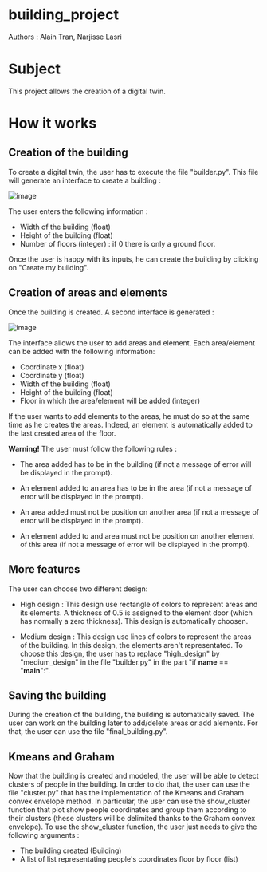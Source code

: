 # building_project
Authors : Alain Tran, Narjisse Lasri

# Subject
This project allows the creation of a digital twin.

# How it works

## Creation of the building
To create a digital twin, the user has to execute the file "builder.py". This file will generate an interface to create a building :

![image](https://user-images.githubusercontent.com/60067281/140500528-80538eaf-2a48-472f-884b-8f55e1d4f12a.png)

The user enters the following information : 
  * Width of the building (float)
  * Height of the building (float)
  * Number of floors (integer) : if 0 there is only a ground floor.

Once the user is happy with its inputs, he can create the building by clicking on "Create my building".

## Creation of areas and elements
Once the building is created. A second interface is generated :

![image](https://user-images.githubusercontent.com/60067281/140500991-7f1303eb-5541-4f46-87a5-27c23b6925d0.png)

The interface allows the user to add areas and element.
Each area/element can be added with the following information:
  * Coordinate x (float)
  * Coordinate y (float)
  * Width of the building (float)
  * Height of the building (float)
  * Floor in which the area/element will be added (integer)

If the user wants to add elements to the areas, he must do so at the same time as he creates the areas. Indeed, an element is automatically added to the last created area of the floor.

**Warning!** The user must follow the following rules :
  * The area added has to be in the building (if not a message of error will be displayed in the prompt).
  * An element added to an area has to be in the area (if not a message of error will be displayed in the prompt).

  * An area added must not be position on another area (if not a message of error will be displayed in the prompt).
  * An element added to and area must not be position on another element of this area (if not a message of error will be displayed in the prompt).

## More features
The user can choose two different design:
  * High design : 
This design use rectangle of colors to represent areas and its elements.
A thickness of 0.5 is assigned to the element door (which has normally a zero thickness).
This design is automatically choosen.

  * Medium design : 
This design use lines of colors to represent the areas of the building.
In this design, the elements aren't representated.
To choose this design, the user has to replace "high_design" by "medium_design" in the file "builder.py" in the part "if __name__ == "__main__":".

## Saving the building
During the creation of the building, the building is automatically saved. The user can work on the building later to add/delete areas or add alements. For that, the user can use the file "final_building.py".

## Kmeans and Graham
Now that the building is created and modeled, the user will be able to detect clusters of people in the building. In order to do that, the user can use the file "cluster.py" that has the implementation of the Kmeans and Graham convex envelope method. In particular, the user can use the show_cluster function that plot show people coordinates and group them according to their clusters (these clusters will be delimited thanks to the Graham convex envelope).
To use the show_cluster function, the user just needs to give the following arguments :
 * The building created (Building)
 * A list of list representating people's coordinates floor by floor (list)
